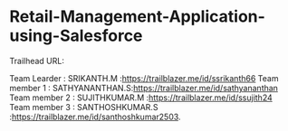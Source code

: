 # Retail-Management-Application-using-Salesforce

Trailhead URL:

Team Learder  : SRIKANTH.M :https://trailblazer.me/id/ssrikanth66
Team member 1 : SATHYANANTHAN.S:https://trailblazer.me/id/sathyananthan
Team member 2 : SUJITHKUMAR.M :https://trailblazer.me/id/ssujith24
Team member 3 : SANTHOSHKUMAR.S :https://trailblazer.me/id/santhoshkumar2503.
